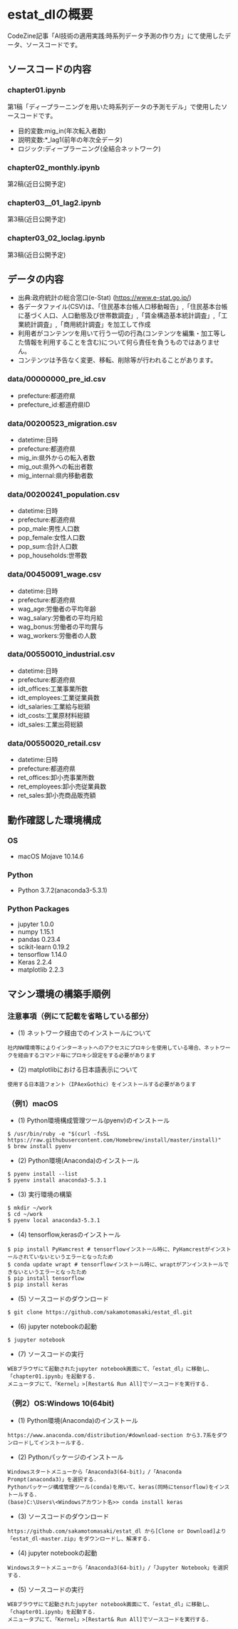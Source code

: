 # estat_dlの概要
CodeZine記事「AI技術の適用実践:時系列データ予測の作り方」にて使用したデータ、ソースコードです。
## ソースコードの内容
### chapter01.ipynb
第1稿「ディープラーニングを用いた時系列データの予測モデル」で使用したソースコードです。
- 目的変数:mig_in(年次転入者数)
- 説明変数:*_lag1(前年の年次全データ)
- ロジック:ディープラーニング(全結合ネットワーク)
### chapter02_monthly.ipynb
第2稿(近日公開予定)
### chapter03__01_lag2.ipynb
第3稿(近日公開予定)
### chapter03_02_loclag.ipynb
第3稿(近日公開予定)
## データの内容
- 出典:政府統計の総合窓口(e-Stat) (https://www.e-stat.go.jp/)
- 各データファイル(CSV)は、「住民基本台帳人口移動報告」,「住民基本台帳に基づく人口、人口動態及び世帯数調査」,「賃金構造基本統計調査」,「工業統計調査」,「商用統計調査」を加工して作成
- 利用者がコンテンツを用いて行う一切の行為(コンテンツを編集・加工等した情報を利用することを含む)について何ら責任を負うものではありません。
- コンテンツは予告なく変更、移転、削除等が行われることがあります。
### data/00000000_pre_id.csv
- prefecture:都道府県
- prefecture_id:都道府県ID
### data/00200523_migration.csv
- datetime:日時
- prefecture:都道府県
- mig_in:県外からの転入者数
- mig_out:県外への転出者数
- mig_internal:県内移動者数
### data/00200241_population.csv
- datetime:日時
- prefecture:都道府県
- pop_male:男性人口数
- pop_female:女性人口数
- pop_sum:合計人口数
- pop_households:世帯数
### data/00450091_wage.csv
- datetime:日時
- prefecture:都道府県
- wag_age:労働者の平均年齢
- wag_salary:労働者の平均月給
- wag_bonus:労働者の平均賞与
- wag_workers:労働者の人数
### data/00550010_industrial.csv
- datetime:日時
- prefecture:都道府県
- idt_offices:工業事業所数
- idt_employees:工業従業員数
- idt_salaries:工業給与総額
- idt_costs:工業原材料総額
- idt_sales:工業出荷総額
### data/00550020_retail.csv
- datetime:日時
- prefecture:都道府県
- ret_offices:卸小売事業所数
- ret_employees:卸小売従業員数
- ret_sales:卸小売商品販売額
## 動作確認した環境構成
### OS
- macOS Mojave 10.14.6
### Python
- Python 3.7.2(anaconda3-5.3.1)
### Python Packages
- jupyter 1.0.0
- numpy 1.15.1
- pandas 0.23.4
- scikit-learn 0.19.2
- tensorflow 1.14.0
- Keras 2.2.4
- matplotlib 2.2.3
## マシン環境の構築手順例
### 注意事項（例にて記載を省略している部分）
- (1) ネットワーク経由でのインストールについて
```
社内NW環境等によりインターネットへのアクセスにプロキシを使用している場合、ネットワークを経由するコマンド毎にプロキシ設定をする必要があります
```
- (2) matplotlibにおける日本語表示について
```
使用する日本語フォント（IPAexGothic）をインストールする必要があります
```
### （例1）macOS
- (1) Python環境構成管理ツール(pyenv)のインストール
```
$ /usr/bin/ruby -e "$(curl -fsSL https://raw.githubusercontent.com/Homebrew/install/master/install)"
$ brew install pyenv
```
- (2) Python環境(Anaconda)のインストール
```
$ pyenv install --list
$ pyenv install anaconda3-5.3.1
```
- (3) 実行環境の構築
```
$ mkdir ~/work
$ cd ~/work
$ pyenv local anaconda3-5.3.1
```
- (4) tensorflow,kerasのインストール
```
$ pip install PyHamcrest # tensorflowインストール時に、PyHamcrestがインストールされていないというエラーとなったため
$ conda update wrapt # tensorflowインストール時に、wraptがアンインストールできないというエラーとなったため
$ pip install tensorflow
$ pip install keras
```
- (5) ソースコードのダウンロード
```
$ git clone https://github.com/sakamotomasaki/estat_dl.git
```
- (6) jupyter notebookの起動
```
$ jupyter notebook
```
- (7) ソースコードの実行
```
WEBブラウザにて起動されたjupyter notebook画面にて、「estat_dl」に移動し、「chapter01.ipynb」を起動する.
メニュータブにて、「Kernel」>[Restart& Run All]でソースコードを実行する.
```
### （例2）OS:Windows 10(64bit)
- (1) Python環境(Anaconda)のインストール
```
https://www.anaconda.com/distribution/#download-section から3.7系をダウンロードしてインストールする.
```
- (2) Pythonパッケージのインストール
```
Windowsスタートメニューから「Anaconda3(64-bit)」/「Anaconda Prompt(anaconda3)」を選択する.
Pythonパッケージ構成管理ツール(conda)を用いて、keras(同時にtensorflow)をインストールする.
(base)C:\Users\<Windowsアカウント名>> conda install keras
```
- (3) ソースコードのダウンロード
```
https://github.com/sakamotomasaki/estat_dl から[Clone or Download]より「estat_dl-master.zip」をダウンロードし、解凍する.
```
- (4) jupyter notebookの起動
```
Windowsスタートメニューから「Anaconda3(64-bit)」/「Jupyter Notebook」を選択する.
```
- (5) ソースコードの実行
```
WEBブラウザにて起動されたjupyter notebook画面にて、「estat_dl」に移動し、「chapter01.ipynb」を起動する.
メニュータブにて、「Kernel」>[Restart& Run All]でソースコードを実行する.
```
